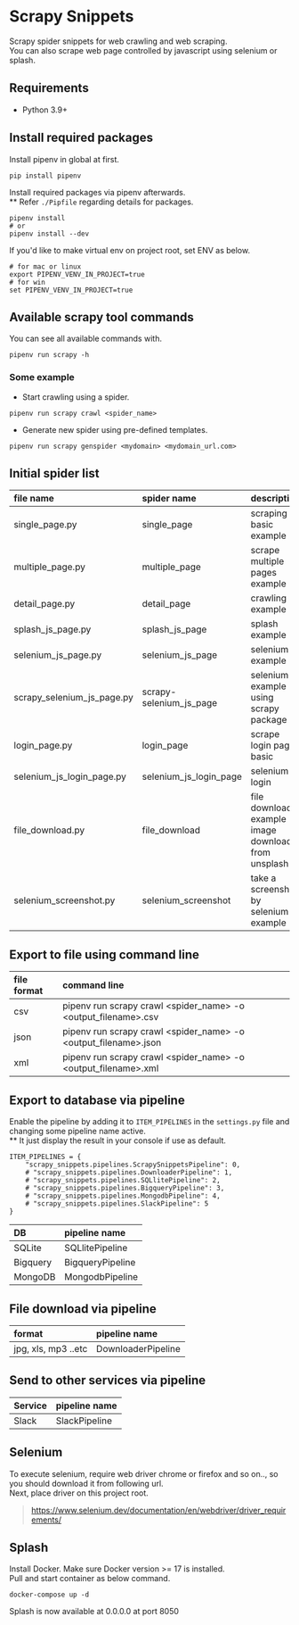 # Scrapy Snippets

Scrapy spider snippets for web crawling and web scraping.<br />
You can also scrape web page controlled by javascript using selenium or splash.

## Requirements
- Python 3.9+

## Install required packages
Install pipenv in global at first.

```shell
pip install pipenv
```

Install required packages via pipenv afterwards. <br />
** Refer `./Pipfile` regarding details for packages.

```
pipenv install
# or
pipenv install --dev
```

If you'd like to make virtual env on project root, set ENV as below.

```
# for mac or linux
export PIPENV_VENV_IN_PROJECT=true
# for win
set PIPENV_VENV_IN_PROJECT=true
```

## Available scrapy tool commands

You can see all available commands with.
```
pipenv run scrapy -h
```

### Some example

- Start crawling using a spider.

```
pipenv run scrapy crawl <spider_name>
```

- Generate new spider using pre-defined templates.

```
pipenv run scrapy genspider <mydomain> <mydomain_url.com>
```

## Initial spider list

|  file name  |  spider name  |  description  |
| :--- | :--- | :--- |
|  single_page.py  |  single_page  |  scraping basic example   |
|  multiple_page.py  |  multiple_page  |  scrape multiple pages example |
|  detail_page.py  |  detail_page  |  crawling example  |
|  splash_js_page.py  |  splash_js_page  |  splash example  |
|  selenium_js_page.py  |  selenium_js_page  |  selenium example  |
|  scrapy_selenium_js_page.py  |  scrapy-selenium_js_page  |  selenium example using scrapy package |
|  login_page.py  |  login_page  | scrape login page basic |
|  selenium_js_login_page.py  |  selenium_js_login_page  | selenium login |
| file_download.py | file_download | file download example * image download from unsplash |
| selenium_screenshot.py | selenium_screenshot | take a screenshot by selenium example |

## Export to file using command line

|  file format  |  command line  |
| :--- | :--- |
|  csv  |  pipenv run scrapy crawl <spider_name> -o <output_filename>.csv |
|  json  |  pipenv run scrapy crawl <spider_name> -o <output_filename>.json  |
|  xml  |  pipenv run scrapy crawl <spider_name> -o <output_filename>.xml  |

## Export to database via pipeline

Enable the pipeline by adding it to `ITEM_PIPELINES` in the `settings.py` file and changing some pipeline name active.<br />
** It just display the result in your console if use as default.

```
ITEM_PIPELINES = {
    "scrapy_snippets.pipelines.ScrapySnippetsPipeline": 0,
    # "scrapy_snippets.pipelines.DownloaderPipeline": 1,
    # "scrapy_snippets.pipelines.SQLlitePipeline": 2,
    # "scrapy_snippets.pipelines.BigqueryPipeline": 3,
    # "scrapy_snippets.pipelines.MongodbPipeline": 4,
    # "scrapy_snippets.pipelines.SlackPipeline": 5
}
```


|  DB  |  pipeline name  |
| :--- | :--- |
|  SQLite  | SQLlitePipeline |
|  Bigquery  |  BigqueryPipeline  |
|  MongoDB  | MongodbPipeline |

## File download via pipeline

|  format  |  pipeline name  |
| :--- | :--- |
|  jpg, xls, mp3 ..etc  | DownloaderPipeline |

## Send to other services via pipeline

|  Service  |  pipeline name  |
| :--- | :--- |
|  Slack  | SlackPipeline |

## Selenium

To execute selenium, require web driver chrome or firefox and so on.., so you should download it from following url.<br />
Next, place driver on this project root.

> https://www.selenium.dev/documentation/en/webdriver/driver_requirements/

## Splash
Install Docker. Make sure Docker version >= 17 is installed.<br />
Pull and start container as below command.

```
docker-compose up -d
```
Splash is now available at 0.0.0.0 at port 8050
